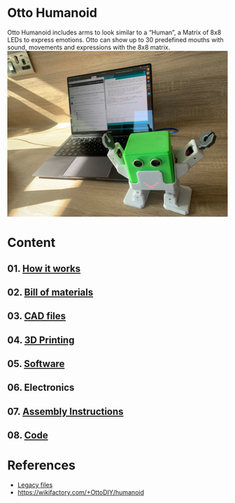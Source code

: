# Otto Humanoid
Otto Humanoid includes arms to look similar to a “Human”, a Matrix of 8x8 LEDs to express emotions. 
Otto can show up to 30 predefined mouths with sound, movements and expressions with the 8x8 matrix.
![fig](07-assembly-instructions/first-time-constructions/IMG_7001.jpg)

# Content
## 01. [How it works](01-how-it-works/)
## 02. [Bill of materials](02-bill-of-materials/)
## 03. [CAD files](03-cad-files)
## 04. [3D Printing](04-3d-printing)
## 05. [Software](05-software/)
## 06. Electronics
## 07. [Assembly Instructions](07-assembly-instructions/)
## 08. [Code](08-block-examples/README.md)

# References 
* [Legacy files](legacy/)
* https://wikifactory.com/+OttoDIY/humanoid
